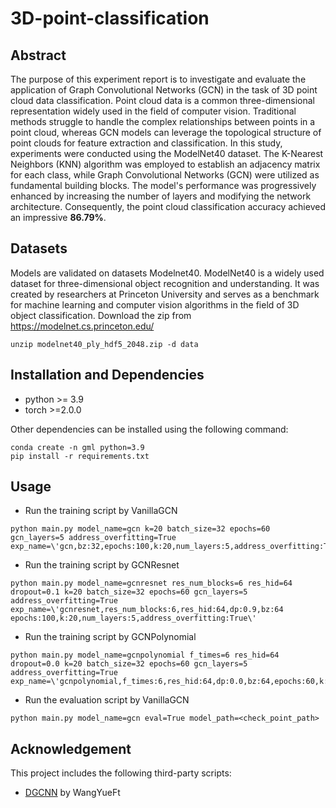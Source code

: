 # 3D-point-classification

## Abstract
The purpose of this experiment report is to investigate and evaluate the application of Graph Convolutional Networks (GCN) in the task of 3D point cloud data classification. Point cloud data is a common three-dimensional representation widely used in the field of computer vision. Traditional methods struggle to handle the complex relationships between points in a point cloud, whereas GCN models can leverage the topological structure of point clouds for feature extraction and classification. In this study, experiments were conducted using the ModelNet40 dataset. The K-Nearest Neighbors (KNN) algorithm was employed to establish an adjacency matrix for each class, while Graph Convolutional Networks (GCN) were utilized as fundamental building blocks. The model's performance was progressively enhanced by increasing the number of layers and modifying the network architecture. Consequently, the point cloud classification accuracy achieved an impressive **86.79%**.


## Datasets
Models are validated on datasets Modelnet40. 
ModelNet40 is a widely used dataset for three-dimensional object recognition and understanding. It was created by researchers at Princeton University and serves as a benchmark for machine learning and computer vision algorithms in the field of 3D object classification.
Download the zip from https://modelnet.cs.princeton.edu/ 
```
unzip modelnet40_ply_hdf5_2048.zip -d data
```


## Installation and Dependencies
* python >= 3.9
* torch >=2.0.0

Other dependencies can be installed using the following command:
```
conda create -n gml python=3.9
pip install -r requirements.txt
```


## Usage

* Run the training script by VanillaGCN
```
python main.py model_name=gcn k=20 batch_size=32 epochs=60 gcn_layers=5 address_overfitting=True exp_name=\'gcn,bz:32,epochs:100,k:20,num_layers:5,address_overfitting:True\'
```
* Run the training script by GCNResnet
```
python main.py model_name=gcnresnet res_num_blocks=6 res_hid=64 dropout=0.1 k=20 batch_size=32 epochs=60 gcn_layers=5 address_overfitting=True exp_name=\'gcnresnet,res_num_blocks:6,res_hid:64,dp:0.9,bz:64 epochs:100,k:20,num_layers:5,address_overfitting:True\'
```
* Run the training script by GCNPolynomial
```
python main.py model_name=gcnpolynomial f_times=6 res_hid=64 dropout=0.0 k=20 batch_size=32 epochs=60 gcn_layers=5 address_overfitting=True exp_name=\'gcnpolynomial,f_times:6,res_hid:64,dp:0.0,bz:64,epochs:60,k:20,num_layers:5,address_overfitting:True\'
```

* Run the evaluation script by VanillaGCN
```
python main.py model_name=gcn eval=True model_path=<check_point_path>
```

## Acknowledgement
This project includes the following third-party scripts:

- [DGCNN](https://github.com/WangYueFt/dgcnn/blob/master/pytorch/) by WangYueFt